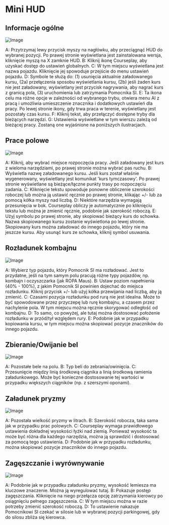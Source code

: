 # Mini HUD

## Informacje ogólne

![Image](assets/minihudhelp_general_0_0_478_305.png)


A: Przytrzymaj lewy przycisk myszy na nagłówku, aby przeciągnąć HUD do wybranej pozycji. Po prawej stronie wyświetlana jest zainstalowana wersja, kliknięcie myszą na X zamknie HUD.
B: Kliknij ikonę Courseplay, aby uzyskać dostęp do ustawień globalnych.
C: W tym miejscu wyświetlana jest nazwa pojazdu. Kliknięcie jej spowoduje przejście do menu ustawień pojazdu.
D: Symbole te służą do: (1) usunięcia aktualnie załadowanego kursu, (2a) przełączenia sposobu wyświetlania kursu, (2b) jeśli żaden kurs nie jest załadowany, wyświetlany jest przycisk nagrywania, aby nagrać kurs z granicą pola, (3) uruchomienia lub zatrzymania Pomocnika SI.
E: Ta ikona celu ma różne opcje w zależności od wybranego trybu, otwiera menu AI z pracą i umożliwia umieszczenie znacznika i dodatkowych ustawień dla pracy. Po lewej stronie ikony, gdy trwa praca w terenie, wyświetlany jest pozostały czas kursu.
F: Kliknij tekst, aby przełączyć dostępne tryby dla bieżących narzędzi.
G: Ustawienia wyświetlane w tym wierszu zależą od bieżącej pracy. Zostaną one wyjaśnione na poniższych ilustracjach.


## Prace polowe

![Image](assets/minihudhelp_fieldwork_0_0_478_305.png)


A: Kliknij, aby wybrać miejsce rozpoczęcia pracy. Jeśli załadowany jest kurs z wieloma narzędziami, po prawej stronie można wybrać pas ruchu.
B: Wyświetla nazwę załadowanego kursu. Jeśli kurs został właśnie wygenerowany, wyświetlany jest komunikat 'kurs tymczasowy'. Po prawej stronie wyświetlane są bieżące/łączne punkty trasy po rozpoczęciu zadania.
C: Kliknięcie tekstu spowoduje ponowne obliczenie szerokości roboczej lub można ją ustawić ręcznie po prawej stronie, klikając +/- lub za pomocą kółka myszy nad liczbą.
D: Niektóre narzędzia wymagają przesunięcia w bok. Courseplay obliczy je automatycznie po kliknięciu tekstu lub można je zmienić ręcznie, podobnie jak szerokość roboczą.
E: Użyj symbolu po prawej stronie, aby skopiować bieżący kurs do schowka. Nazwa skopiowanego kursu zostanie wyświetlona po lewej stronie. Skopiowany kurs można załadować do innego pojazdu, który nie ma jeszcze kursu. Aby usunąć kurs ze schowka, kliknij symbol usuwania.


## Rozładunek kombajnu

![Image](assets/minihudhelp_combineunload_0_0_478_305.png)


A: Wybierz typ pojazdu, który Pomocnik SI ma rozładować. Jest to przydatne, jeśli na tym samym polu pracują różne typy pojazdów, np. kombajn i oczyszczarka (jak ROPA Maus).
B: Ustaw poziom napełnienia (40% - 100%), z jakim Pomocnik SI powinien dojechać do miejsca rozładunku. Kliknij przycisk +/- lub użyj kółka przewijania nad liczbą, aby ją zmienić.
C: Czasami pozycja rozładunku pod rurą nie jest idealna. Może to być spowodowane przez przyczepę lub rurę kombajnu, a czasem przez nachylenie pola. W tym miejscu można ręcznie skorygować odległość od kombajnu.
D: To samo, co powyżej, ale tutaj można dostosować położenie rozładunku w przód/tył względem rury.
E: Podobnie jak w przypadku kopiowania kursu, w tym miejscu można skopiować pozycje znaczników do innego pojazdu.


## Zbieranie/Owijanie bel

![Image](assets/minihudhelp_balecollect_0_0_478_305.png)


A: Pozostałe bele na polu.
B: Typ beli do zebrania/owinięcia.
C: Przesunięcie między linią środkową ciągnika a linią środkową ramienia załadunkowego. Może być konieczne dostosowanie tej wartości w przypadku większych ciągników (np. z szerszymi oponami).


## Załadunek pryzmy

![Image](assets/minihudhelp_siloloader_0_0_478_305.png)


A: Pozostała wielkość pryzmy w litrach.
B: Szerokość robocza, taka sama jak w przypadku prac polowych.
C: Courseplay wymaga prawidłowego ustawienia dokładnej wysokości łyżki nad ziemią. Ponieważ wysokość ta może być różna dla każdego narzędzia, można ją sprawdzić i dostosować za pomocą tego ustawienia.
D: Podobnie jak w przypadku rozładunku, można skopiować pozycje znaczników do innego pojazdu.


## Zagęszczanie i wyrównywanie

![Image](assets/minihudhelp_siloworker_0_0_478_305.png)


A: Podobnie jak w przypadku załadunku pryzmy, wysokość lemiesza ma kluczowe znaczenie. Można ją wyregulować tutaj.
B: Pokazuje postęp zagęszczania. Kliknięcie na niego przełącza opcję zatrzymania kierowcy po osiągnięciu pełnego zagęszczenia.
C: W tym miejscu można w razie potrzeby zmienić szerokość roboczą.
D: To ustawienie nakazuje Pomocnikowi SI czekać w silosie lub w wybranej pozycji parkingowej, gdy do silosu zbliża się kierowca.


